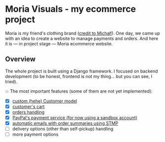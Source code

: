 # Moria Visuals - my ecommerce project
Moria is my friend's clothing brand ([credit to Michał!](https://www.instagram.com/moria.visuals)). 
One day, we came up with an idea to create a website to manage payments and orders.
And here it is — in project stage — Moria ecommerce website.

## Overview
The whole project is built using a Django framework. 
I focused on backend development (to be honest, frontend is not my thing... but you can see, I tried). 

💥 The most important features (some of them are not yet implemented):
- [x] [custom (hehe) Customer model](customers/models.py)
- [x] [customer's cart](carts)
- [x] [orders handling](orders)
- [x] [PayPal's payment service (for now using a sandbox account)](orders/views.py#:~:text=process_payment)
- [x] [automatic emails with order summaries using STMP](orders/views.py#:~:text=send_confirmation_email)
- [ ] delivery options (other than self-pickup) handling
- [ ] more payment options